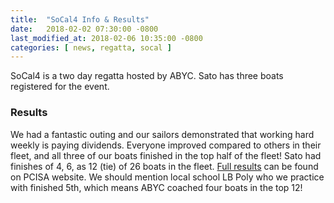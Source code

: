 ```yaml
---
title:  "SoCal4 Info & Results"
date:   2018-02-02 07:30:00 -0800
last_modified_at: 2018-02-06 10:35:00 -0800
categories: [ news, regatta, socal ]
---
```


SoCal4 is a two day regatta hosted by ABYC. Sato has three boats registered for the event.
<!--more-->

### Results

We had a fantastic outing and our sailors demonstrated that working hard weekly is paying dividends. Everyone improved compared to others in their fleet, and all three of our boats finished in the top half of the fleet! Sato had finishes of 4, 6, as 12 (tie) of 26 boats in the fleet. [Full results](https://scores.hssailing.org/s18/2017-18-pcisa-socal-silver/) can be found on PCISA website.  We should mention local school LB Poly who we practice with finished 5th, which means ABYC coached four boats in the top 12!
